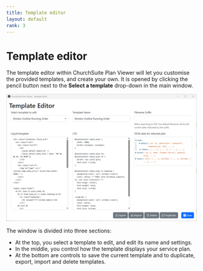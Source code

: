 ```yaml
---
title: Template editor
layout: default
rank: 3
---
```

# Template editor
The template editor within ChurchSuite Plan Viewer will let you customise the provided templates, and create your
own. It is opened by clicking the pencil button next to the **Select a template** drop-down in the main window.

[![The template editor window](assets/images/editor1.png)](assets/images/editor1.png)

The window is divided into three sections:
* At the top, you select a template to edit, and edit its name and settings.
* In the middle, you control how the template displays your service plan.
* At the bottom are controls to save the current template and to duplicate, export, import and delete templates.